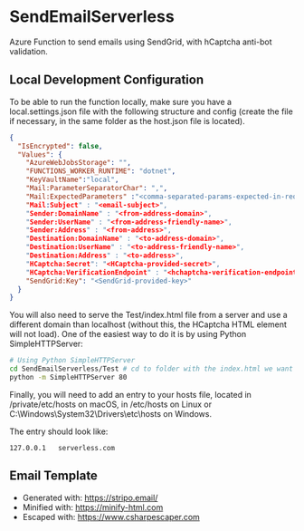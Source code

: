 # SendEmailServerless
Azure Function to send emails using SendGrid, with hCaptcha anti-bot validation.

## Local Development Configuration

To be able to run the function locally, make sure you have a local.settings.json file with the following structure and config (create the file if necessary, in the same folder as the host.json file is located).

```json
{
  "IsEncrypted": false,
  "Values": {
    "AzureWebJobsStorage": "",
    "FUNCTIONS_WORKER_RUNTIME": "dotnet",
    "KeyVaultName":"local",
    "Mail:ParameterSeparatorChar": ",",
    "Mail:ExpectedParameters" :"<comma-separated-params-expected-in-request-and-replaced-in-email-template>", // sample: name,message,email,phone",
    "Mail:Subject" : "<email-subject>",
    "Sender:DomainName" : "<from-address-domain>",
    "Sender:UserName" : "<from-address-friendly-name>",
    "Sender:Address" : "<from-address>",
    "Destination:DomainName" : "<to-address-domain>",
    "Destination:UserName" : "<to-address-friendly-name>",
    "Destination:Address" : "<to-address>",
    "HCaptcha:Secret": "<HCaptcha-provided-secret>",
    "HCaptcha:VerificationEndpoint" : "<hchaptcha-verification-endpoint-url>", // https://hcaptcha.com/siteverify",
    "SendGrid:Key": "<SendGrid-provided-key>"
  }
}
```

You will also need to serve the Test/index.html file from a server and use a different domain than localhost (without this, the HCaptcha HTML element will not load). One of the easiest way to do it is by using Python SimpleHTTPServer:

```bash
# Using Python SimpleHTTPServer
cd SendEmailServerless/Test # cd to folder with the index.html we want to serve.
python -m SimpleHTTPServer 80
```

Finally, you will need to add an entry to your hosts file, located in /private/etc/hosts on macOS, in /etc/hosts on Linux or C:\Windows\System32\Drivers\etc\hosts on Windows.

The entry should look like:

```hosts
127.0.0.1   serverless.com
```

## Email Template

- Generated with: https://stripo.email/
- Minified with: https://minify-html.com
- Escaped with: https://www.csharpescaper.com